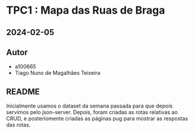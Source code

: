 # TPC1 : Mapa das Ruas de Braga
## 2024-02-05

## Autor
- a100665
- Tiago Nuno de Magalhães Teixeira

## README

Inicialmente usamos o dataset da semana passada para que depois servimos pelo json-server.
Depois, foram criadas as rotas relativas ao CRUD, e posteriomente criadas as páginas pug para mostrar as respostas das rotas.